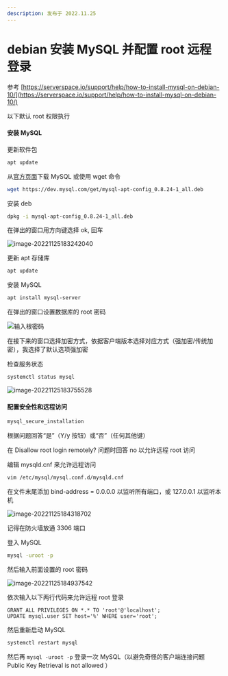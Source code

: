 ```yaml
---
description: 发布于 2022.11.25
---
```


# debian 安装 MySQL 并配置 root 远程登录

参考 [https://serverspace.io/support/help/how-to-install-mysql-on-debian-10/](https://serverspace.io/support/help/how-to-install-mysql-on-debian-10/)

以下默认 root 权限执行

#### 安装 MySQL

更新软件包

```bash
apt update
```

从[官方页面](https://dev.mysql.com/downloads/repo/apt/)下载 MySQL 或使用 wget 命令

```bash
wget https://dev.mysql.com/get/mysql-apt-config_0.8.24-1_all.deb
```

安装 deb

```bash
dpkg -i mysql-apt-config_0.8.24-1_all.deb
```

在弹出的窗口用方向键选择 ok, 回车

![image-20221125183242040](https://picgo-1303840613.cos.ap-shanghai.myqcloud.com/media/image-20221125183242040.png)

更新 apt 存储库

```bash
apt update
```

安装 MySQL

```bash
apt install mysql-server
```

在弹出的窗口设置数据库的 root 密码

![输入根密码](https://picgo-1303840613.cos.ap-shanghai.myqcloud.com/media/how-to-install-mysql-on-debian-10-5.png)

在接下来的窗口选择加密方式，依据客户端版本选择对应方式（强加密/传统加密），我选择了默认选项强加密

检查服务状态

```bash
systemctl status mysql
```

![image-20221125183755528](https://picgo-1303840613.cos.ap-shanghai.myqcloud.com/media/image-20221125183755528.png)

#### 配置安全性和远程访问

```bash
mysql_secure_installation
```

根据问题回答“是”（Y/y 按钮）或“否”（任何其他键）

在 Disallow root login remotely? 问题时回答 no 以允许远程 root 访问

编辑 mysqld.cnf 来允许远程访问

```bash
vim /etc/mysql/mysql.conf.d/mysqld.cnf
```

在文件末尾添加 bind-address = 0.0.0.0 以监听所有端口，或 127.0.0.1 以监听本机

![image-20221125184318702](https://picgo-1303840613.cos.ap-shanghai.myqcloud.com/media/image-20221125184318702.png)

记得在防火墙放通 3306 端口

登入 MySQL

```bash
mysql -uroot -p
```

然后输入前面设置的 root 密码

![image-20221125184937542](https://picgo-1303840613.cos.ap-shanghai.myqcloud.com/media/image-20221125184937542.png)

依次输入以下两行代码来允许远程 root 登录

```
GRANT ALL PRIVILEGES ON *.* TO 'root'@'localhost';
UPDATE mysql.user SET host='%' WHERE user='root';
```

然后重新启动 MySQL

```bash
systemctl restart mysql
```

然后再 `mysql -uroot -p` 登录一次 MySQL（以避免奇怪的客户端连接问题 Public Key Retrieval is not allowed ）
